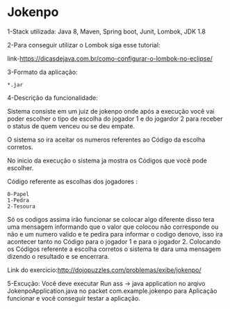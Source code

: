# Jokenpo

1-Stack utilizada: 
  Java 8,
  Maven,
  Spring boot,
  Junit,
  Lombok,
  JDK 1.8
   
2-Para conseguir utilizar o Lombok siga esse tutorial:

  link-https://dicasdejava.com.br/como-configurar-o-lombok-no-eclipse/

3-Formato da aplicação:

    *.jar

4-Descrição da funcionalidade:

 Sistema consiste em um juiz de jokenpo onde após a execução você vai poder escolher o tipo de escolha do jogador 1 e do jogardor 2 para receber o status de quem venceu ou se deu empate.
 
 O sistema so ira aceitar os numeros referentes ao Código da escolha corretos.
 
 No inicio da execução o sistema ja mostra os Códigos que você pode escolher. 
 
   Código referente as escolhas dos jogadores :
   
    0-Papel 
    1-Pedra 
    2-Tesoura
 
 Só os codigos assima irão funcionar se colocar algo diferente disso tera uma mensagem  informando que o valor que colocou não corresponde ou não e um numero valido e te pedira para informar o codigo denovo, isso ira acontecer tanto no Código para o jogador 1 e para o jogador 2.
 Colocando os Códigos referente a escolha corretos o sistema te dara uma mensagem dizendo o resultado e se encerrara.
  
  Link do exercicio:http://dojopuzzles.com/problemas/exibe/jokenpo/
  
  5-Excução:
    Você deve executar Run ass -> java application no arqivo JokenpoApplication.java no packet com.example.jokenpo para Aplicação funcionar e você conseguir testar a aplicação.
